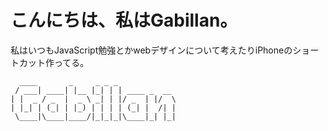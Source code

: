 # こんにちは、私はGabillan。
私はいつもJavaScript勉強とかwebデザインについて考えたりiPhoneのショートカット作ってる。

```
  ____       _     _ _ _
 / ___| ____| |__ |_| | | ____ _  __
| |  _ / _  |  _ \ _| | |/ _  | |/  \
| |_| | (_| | |_) | | | | (_| |  /| |
 \____|\____|____/|_|_|_|\____|_| |_|
```
